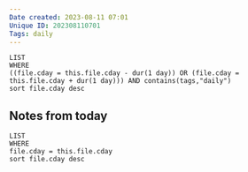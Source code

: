 ```yaml
---
Date created: 2023-08-11 07:01
Unique ID: 202308110701
Tags: daily
---
```

``` dataview
LIST
WHERE 
((file.cday = this.file.cday - dur(1 day)) OR (file.cday = this.file.cday + dur(1 day))) AND contains(tags,"daily")
sort file.cday desc
```

## Notes from today
``` dataview
LIST
WHERE 
file.cday = this.file.cday
sort file.cday desc
```
